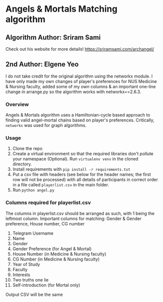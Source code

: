 # Angels & Mortals Matching algorithm

## Algorithm Author: Sriram Sami
Check out his website for more details! https://sriramsami.com/archangel/

## 2nd Author: Elgene Yeo
I do not take credit for the original algorithm using the networkx module. I have only made my own changes of player's preferences for NUS Medicine & Nursing faculty, added some of my own columns & an important one-line change in arrange.py so the algorithm works with networkx==2.6.3.


### Overview
Angels & Mortals algorithm uses a Hamiltonian-cycle based approach to finding valid angel-mortal chains based on player's preferences. Critically, `networkx` was used for graph algorithms.

### Usage
1. Clone the repo
2. Create a virtual environment so that the required libraries don't pollute your namespace (Optional). Run `virtualenv venv` in the cloned directory.
3. Install requirements with `pip install -r requirements.txt`
4. Put a csv file with headers (see below for the header names; the first row will not be processed) with all details of participants in correct order in a file called `playerlist.csv` in the main folder.
5. Run `python angel.py`


### Columns required for playerlist.csv
The columns in playerlist.csv should be arranged as such, with 1 being the leftmost column. Important columns for matching: Gender & Gender preference, House number, CG number 


1. Telegram Username
2. Name
3. Gender
4. Gender Preference (for Angel & Mortal)
5. House Number (in Medicine & Nursing faculty)
6. CG Number (in Medicine & Nursing faculty)
7. Year of Study
8. Faculty
9. Interests
10. Two truths one lie
11. Self-introduction (for Mortal only)

Output CSV will be the same